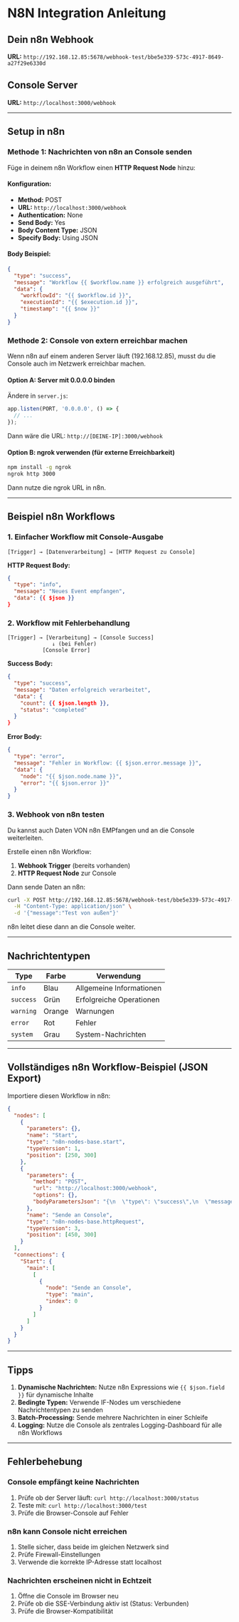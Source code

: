 # N8N Integration Anleitung

## Dein n8n Webhook
**URL:** `http://192.168.12.85:5678/webhook-test/bbe5e339-573c-4917-8649-a27f29e6330d`

## Console Server
**URL:** `http://localhost:3000/webhook`

---

## Setup in n8n

### Methode 1: Nachrichten von n8n an Console senden

Füge in deinem n8n Workflow einen **HTTP Request Node** hinzu:

#### Konfiguration:
- **Method:** POST
- **URL:** `http://localhost:3000/webhook`
- **Authentication:** None
- **Send Body:** Yes
- **Body Content Type:** JSON
- **Specify Body:** Using JSON

#### Body Beispiel:
```json
{
  "type": "success",
  "message": "Workflow {{ $workflow.name }} erfolgreich ausgeführt",
  "data": {
    "workflowId": "{{ $workflow.id }}",
    "executionId": "{{ $execution.id }}",
    "timestamp": "{{ $now }}"
  }
}
```

### Methode 2: Console von extern erreichbar machen

Wenn n8n auf einem anderen Server läuft (192.168.12.85), musst du die Console auch im Netzwerk erreichbar machen.

#### Option A: Server mit 0.0.0.0 binden

Ändere in `server.js`:
```javascript
app.listen(PORT, '0.0.0.0', () => {
  // ...
});
```

Dann wäre die URL: `http://[DEINE-IP]:3000/webhook`

#### Option B: ngrok verwenden (für externe Erreichbarkeit)
```bash
npm install -g ngrok
ngrok http 3000
```

Dann nutze die ngrok URL in n8n.

---

## Beispiel n8n Workflows

### 1. Einfacher Workflow mit Console-Ausgabe

```
[Trigger] → [Datenverarbeitung] → [HTTP Request zu Console]
```

**HTTP Request Body:**
```json
{
  "type": "info",
  "message": "Neues Event empfangen",
  "data": {{ $json }}
}
```

### 2. Workflow mit Fehlerbehandlung

```
[Trigger] → [Verarbeitung] → [Console Success]
              ↓ (bei Fehler)
           [Console Error]
```

**Success Body:**
```json
{
  "type": "success",
  "message": "Daten erfolgreich verarbeitet",
  "data": {
    "count": {{ $json.length }},
    "status": "completed"
  }
}
```

**Error Body:**
```json
{
  "type": "error",
  "message": "Fehler in Workflow: {{ $json.error.message }}",
  "data": {
    "node": "{{ $json.node.name }}",
    "error": "{{ $json.error }}"
  }
}
```

### 3. Webhook von n8n testen

Du kannst auch Daten VON n8n EMPfangen und an die Console weiterleiten.

Erstelle einen n8n Workflow:
1. **Webhook Trigger** (bereits vorhanden)
2. **HTTP Request Node** zur Console

Dann sende Daten an n8n:
```bash
curl -X POST http://192.168.12.85:5678/webhook-test/bbe5e339-573c-4917-8649-a27f29e6330d \
  -H "Content-Type: application/json" \
  -d '{"message":"Test von außen"}'
```

n8n leitet diese dann an die Console weiter.

---

## Nachrichtentypen

| Type | Farbe | Verwendung |
|------|-------|------------|
| `info` | Blau | Allgemeine Informationen |
| `success` | Grün | Erfolgreiche Operationen |
| `warning` | Orange | Warnungen |
| `error` | Rot | Fehler |
| `system` | Grau | System-Nachrichten |

---

## Vollständiges n8n Workflow-Beispiel (JSON Export)

Importiere diesen Workflow in n8n:

```json
{
  "nodes": [
    {
      "parameters": {},
      "name": "Start",
      "type": "n8n-nodes-base.start",
      "typeVersion": 1,
      "position": [250, 300]
    },
    {
      "parameters": {
        "method": "POST",
        "url": "http://localhost:3000/webhook",
        "options": {},
        "bodyParametersJson": "{\n  \"type\": \"success\",\n  \"message\": \"Test-Nachricht von n8n\",\n  \"data\": {\n    \"workflow\": \"Test Workflow\",\n    \"timestamp\": \"{{ $now }}\"\n  }\n}"
      },
      "name": "Sende an Console",
      "type": "n8n-nodes-base.httpRequest",
      "typeVersion": 3,
      "position": [450, 300]
    }
  ],
  "connections": {
    "Start": {
      "main": [
        [
          {
            "node": "Sende an Console",
            "type": "main",
            "index": 0
          }
        ]
      ]
    }
  }
}
```

---

## Tipps

1. **Dynamische Nachrichten:** Nutze n8n Expressions wie `{{ $json.field }}` für dynamische Inhalte
2. **Bedingte Typen:** Verwende IF-Nodes um verschiedene Nachrichtentypen zu senden
3. **Batch-Processing:** Sende mehrere Nachrichten in einer Schleife
4. **Logging:** Nutze die Console als zentrales Logging-Dashboard für alle n8n Workflows

---

## Fehlerbehebung

### Console empfängt keine Nachrichten
1. Prüfe ob der Server läuft: `curl http://localhost:3000/status`
2. Teste mit: `curl http://localhost:3000/test`
3. Prüfe die Browser-Console auf Fehler

### n8n kann Console nicht erreichen
1. Stelle sicher, dass beide im gleichen Netzwerk sind
2. Prüfe Firewall-Einstellungen
3. Verwende die korrekte IP-Adresse statt localhost

### Nachrichten erscheinen nicht in Echtzeit
1. Öffne die Console im Browser neu
2. Prüfe ob die SSE-Verbindung aktiv ist (Status: Verbunden)
3. Prüfe die Browser-Kompatibilität
